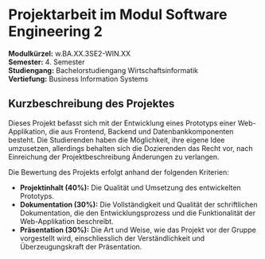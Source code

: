 # Projektarbeit im Modul Software Engineering 2

**Modulkürzel:** w.BA.XX.3SE2-WIN.XX \
**Semester:** 4. Semester \
**Studiengang:** Bachelorstudiengang Wirtschaftsinformatik \
**Vertiefung:** Business Information Systems

## Kurzbeschreibung des Projektes

Dieses Projekt befasst sich mit der Entwicklung eines Prototyps einer Web-Applikation, die aus Frontend, Backend und Datenbankkomponenten besteht. Die Studierenden haben die Möglichkeit, ihre eigene Idee umzusetzen, allerdings behalten sich die Dozierenden das Recht vor, nach Einreichung der Projektbeschreibung Änderungen zu verlangen.

Die Bewertung des Projekts erfolgt anhand der folgenden Kriterien:
- **Projektinhalt (40%):** Die Qualität und Umsetzung des entwickelten Prototyps.
- **Dokumentation (30%):** Die Vollständigkeit und Qualität der schriftlichen Dokumentation, die den Entwicklungsprozess und die Funktionalität der Web-Applikation beschreibt.
- **Präsentation (30%):** Die Art und Weise, wie das Projekt vor der Gruppe vorgestellt wird, einschliesslich der Verständlichkeit und Überzeugungskraft der Präsentation.
